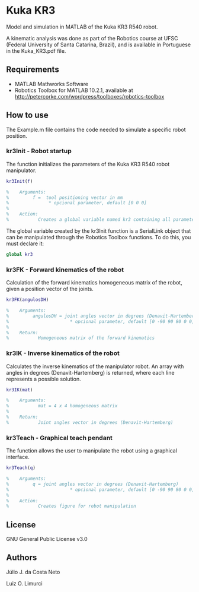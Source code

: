 # Kuka KR3

Model and simulation in MATLAB of the Kuka KR3 R540 robot. 

A kinematic analysis was done as part of the Robotics course at UFSC (Federal University of Santa Catarina, Brazil), and is available in Portuguese in the Kuka_KR3.pdf file.

## Requirements

- MATLAB Mathworks Software
- Robotics Toolbox for MATLAB 10.2.1, available at http://petercorke.com/wordpress/toolboxes/robotics-toolbox

## How to use

The Example.m file contains the code needed to simulate a specific robot position.

### kr3Init - Robot startup

The function initializes the parameters of the Kuka KR3 R540 robot manipulator.

``` matlab
kr3Init(f)

%    Arguments:
% 	      f =  tool positioning vector in mm
%               * opcional parameter, default [0 0 0]
%
%    Action:
%           Creates a global variable named kr3 containing all parameters
```

The global variable created by the kr3Init function is a SerialLink object that can be manipulated through the Robotics Toolbox functions. To do this, you must declare it:

``` matlab
global kr3
```

### kr3FK - Forward kinematics of the robot

Calculation of the forward kinematics homogeneous matrix of the robot, given a position vector of the joints.

``` matlab
kr3FK(angulosDH)

%    Arguments:
% 	      angulosDH = joint angles vector in degrees (Denavit-Hartemberg)
%                       * opcional parameter, default [0 -90 90 80 0 0]
%
%    Return:
%           Homogeneous matrix of the forward kinematics
```

### kr3IK - Inverse kinematics of the robot

Calculates the inverse kinematics of the manipulator robot. An array with angles in degrees (Denavit-Hartemberg) is returned, where each line represents a possible solution.

``` matlab
kr3IK(mat)

%    Arguments:
% 	        mat = 4 x 4 homogeneous matrix
%
%    Return:
%           Joint angles vector in degrees (Denavit-Hartemberg)
```

### kr3Teach - Graphical teach pendant

The function allows the user to manipulate the robot using a graphical interface.

``` matlab
kr3Teach(q)

%    Arguments:
% 	      q = joint angles vector in degrees (Denavit-Hartemberg)
%                       * opcional parameter, default [0 -90 90 80 0 0]
%
%    Action:
%           Creates figure for robot manipulation
```

## License

GNU General Public License v3.0

## Authors

Júlio J. da Costa Neto

Luiz O. Limurci
